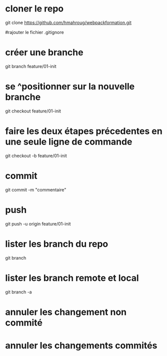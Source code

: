 # cloner le repo 
git clone https://github.com/hmahroug/webpackformation.git

#rajouter le fichier .gitignore

# créer une branche
  git branch feature/01-init
# se ^positionner sur la nouvelle branche
  git checkout feature/01-init
# faire les deux étapes précedentes en une seule ligne de commande
git checkout -b feature/01-init

# commit 
git commit -m "commentaire"

# push
git push -u origin feature/01-init

# lister les branch du repo
git branch
# lister les branch remote et local

git branch -a

# annuler les changement non commité

# annuler les changements commités

#